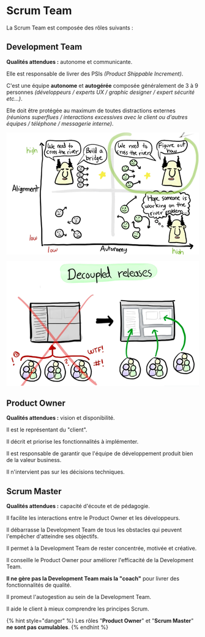 # Scrum Team

La Scrum Team est composée des rôles suivants :

## Development Team

**Qualités attendues :** autonome et communicante.

Elle est responsable de livrer des PSIs _\(Product Shippable Increment\)_.

C'est une équipe **autonome** et **autogérée** composée généralement de 3 à 9 personnes _\(développeurs / experts UX / graphic designer / expert sécurité etc...\)_.

Elle doit être protégée au maximum de toutes distractions externes _\(réunions superflues / interactions excessives avec le client ou d'autres équipes / téléphone / messagerie interne\)_.

![Alignment vs Autonomy \(source: Spotify\)](../.gitbook/assets/alignment-vs-autonomy.png)

![Highly Aligned &amp; Loosely Coupled \(source: Spotify\)](../.gitbook/assets/spotify-integration-hell.png)

## Product Owner

**Qualités attendues :** vision et disponibilité.

Il est le représentant du "client".

Il décrit et priorise les fonctionnalités à implémenter.

Il est responsable de garantir que l'équipe de développement produit bien de la valeur business.

Il n'intervient pas sur les décisions techniques.

## Scrum Master

**Qualités attendues :** capacité d'écoute et de pédagogie.

Il facilite les interactions entre le Product Owner et les développeurs.

Il débarrasse la Development Team de tous les obstacles qui peuvent l'empêcher d'atteindre ses objectifs.

Il permet à la Development Team de rester concentrée, motivée et créative.

Il conseille le Product Owner pour améliorer l'efficacité de la Development Team.

**Il ne gère pas la Development Team mais la "coach"** pour livrer des fonctionnalités de qualité.

Il promeut l'autogestion au sein de la Development Team.

Il aide le client à mieux comprendre les principes Scrum.

{% hint style="danger" %}
Les rôles "**Product Owner**" et "**Scrum Master**" **ne sont pas cumulables**.
{% endhint %}

